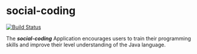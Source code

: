 # social-coding
[![Build Status](https://travis-ci.org/hezaaron/social-coding.svg?branch=master)](https://travis-ci.org/hezaaron/social-coding)

The ***social-coding*** Application encourages users to train their programming skills and improve their level understanding of the Java language.